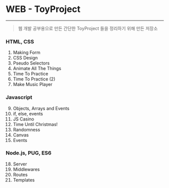 # WEB - ToyProject

---

> 웹 개발 공부용으로 만든 간단한 ToyProject 들을 정리하기 위해 만든 저장소

### HTML, CSS

1. Making Form
2. CSS Design
3. Pseudo Selectors
4. Animate All The Things
5. Time To Practice
6. Time To Practice (2)
7. Make Music Player

### Javascript

9. Objects, Arrays and Events
10. if, else, events
11. JS Casino
12. Time Until Christmas!
13. Randomness
14. Canvas
15. Events

### Node.js, PUG, ES6

18. Server
19. Middlewares
20. Routes
21. Templates

